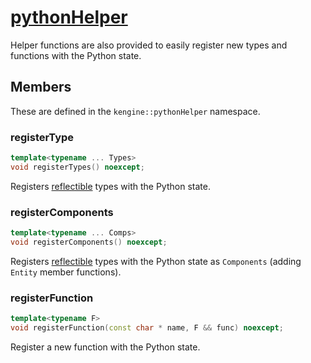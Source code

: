 # [pythonHelper](pythonHelper.hpp)

Helper functions are also provided to easily register new types and functions with the Python state.

## Members

These are defined in the `kengine::pythonHelper` namespace.

### registerType

```cpp
template<typename ... Types>
void registerTypes() noexcept;
```

Registers [reflectible](../putils/reflection.md) types with the Python state.

### registerComponents

```cpp
template<typename ... Comps>
void registerComponents() noexcept;
```

Registers [reflectible](../putils/reflection.md) types with the Python state as `Components` (adding `Entity` member functions).


### registerFunction

```cpp
template<typename F>
void registerFunction(const char * name, F && func) noexcept;
```

Register a new function with the Python state.

